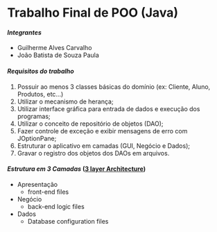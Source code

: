 # Trabalho Final de POO (Java)

#### _Integrantes_
- Guilherme Alves Carvalho
- João Batista de Souza Paula

#### _Requisitos do trabalho_
1. Possuir ao menos 3 classes básicas do domínio (ex: Cliente, Aluno, Produtos, etc...)
2. Utilizar o mecanismo de herança;
3. Utilizar interface gráfica para entrada de dados e execução dos programas;
4. Utilizar o conceito de repositório de objetos (DAO);
5. Fazer controle de exceção e exibir mensagens de erro com JOptionPane;
6. Estruturar o aplicativo em camadas (GUI, Negócio e Dados);
7. Gravar o registro dos objetos dos DAOs em arquivos.

#### _Estrutura em 3 Camadas_ ([3 layer Architecture](https://www.ibm.com/cloud/learn/three-tier-architecture))
- Apresentação
    - front-end files
- Negócio
    - back-end logic files
- Dados
    - Database configuration files
